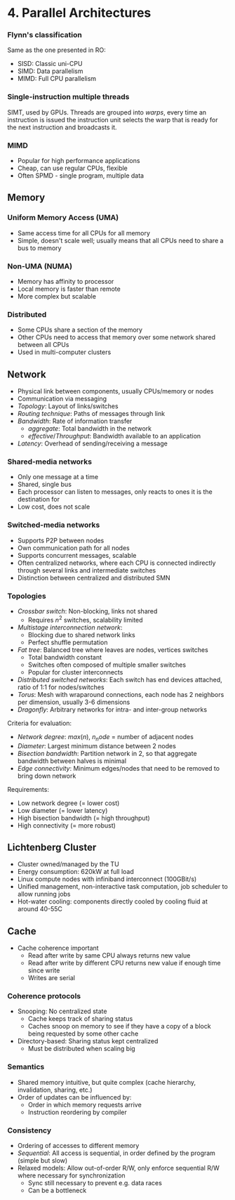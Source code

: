# 4. Parallel Architectures
### Flynn's classification
Same as the one presented in RO:

- SISD: Classic uni-CPU
- SIMD: Data parallelism
- MIMD: Full CPU parallelism

### Single-instruction multiple threads
SIMT, used by GPUs. Threads are grouped into *warps*,
every time an instruction is issued the instruction unit
selects the warp that is ready for the next instruction and
broadcasts it.

### MIMD
- Popular for high performance applications
- Cheap, can use regular CPUs, flexible
- Often SPMD - single program, multiple data


## Memory
### Uniform Memory Access (UMA)
- Same access time for all CPUs for all memory
- Simple, doesn't scale well; usually means that all CPUs need to
  share a bus to memory

### Non-UMA (NUMA)
- Memory has affinity to processor
- Local memory is faster than remote
- More complex but scalable

### Distributed
- Some CPUs share a section of the memory
- Other CPUs need to access that memory over some network shared
  between all CPUs
- Used in multi-computer clusters


## Network
- Physical link between components, usually CPUs/memory or nodes
- Communication via messaging
- *Topology*: Layout of links/switches
- *Routing technique*: Paths of messages through link
- *Bandwidth*: Rate of information transfer
    - *aggregate*: Total bandwidth in the network
    - *effective*/*Throughput*: Bandwidth available to an application
- *Latency*: Overhead of sending/receiving a message

### Shared-media networks
- Only one message at a time
- Shared, single bus
- Each processor can listen to messages, only reacts to ones it is 
  the destination for
- Low cost, does not scale

### Switched-media networks
- Supports P2P between nodes
- Own communication path for all nodes
- Supports concurrent messages, scalable
- Often centralized networks, where each CPU is connected indirectly
  through several links and intermediate switches
- Distinction between centralized and distributed SMN

### Topologies
- *Crossbar switch*: Non-blocking, links not shared
    - Requires $n^2$ switches, scalability limited
- *Multistage interconnection network*:
    - Blocking due to shared network links
    -  Perfect shuffle permutation
- *Fat tree*: Balanced tree where leaves are nodes, vertices switches
    - Total bandwidth constant
    - Switches often composed of multiple smaller switches
    - Popular for cluster interconnects
- *Distributed switched networks*: Each switch has end devices
  attached, ratio of 1:1 for nodes/switches
- *Torus*: Mesh with wraparound connections, each node has 2 neighbors
  per dimension, usually 3-6 dimensions
- *Dragonfly*: Arbitrary networks for intra- and inter-group networks

Criteria for evaluation:

- *Network degree*: $max(n)$, $n_node$ = number of adjacent nodes
- *Diameter*: Largest minimum distance between 2 nodes
- *Bisection bandwidth*: Partition network in 2, so that
  aggregate bandwidth between halves is minimal
- *Edge connectivity*: Minimum edges/nodes that need to be removed
  to bring down network

Requirements:

- Low network degree (= lower cost)
- Low diameter (= lower latency)
- High bisection bandwidth (= high throughput)
- High connectivity (= more robust)


## Lichtenberg Cluster
- Cluster owned/managed by the TU
- Energy consumption: 620kW at full load
- Linux compute nodes with infiniband interconnect (100GBit/s)
- Unified management, non-interactive task computation, job
  scheduler to allow running jobs
- Hot-water cooling: components directly cooled by cooling fluid at
  around 40-55C


## Cache
- Cache coherence important
    - Read after write by same CPU always returns new value
    - Read after write by different CPU returns new value if enough
      time since write
    - Writes are serial

### Coherence protocols
- Snooping: No centralized state
    - Cache keeps track of sharing status
    - Caches snoop on memory to see if they have a copy of a block
      being requested by some other cache
- Directory-based: Sharing status kept centralized
    - Must be distributed when scaling big

### Semantics
- Shared memory intuitive, but quite complex (cache hierarchy,
  invalidation, sharing, etc.)
- Order of updates can be influenced by:
    - Order in which memory requests arrive
    - Instruction reordering by compiler

### Consistency
- Ordering of accesses to different memory
- *Sequential*: All access is sequential, in order defined by the
  program (simple but slow)
- Relaxed models: Allow out-of-order R/W, only enforce sequential
  R/W where necessary for synchronization
    - Sync still necessary to prevent e.g. data races
    - Can be a bottleneck
